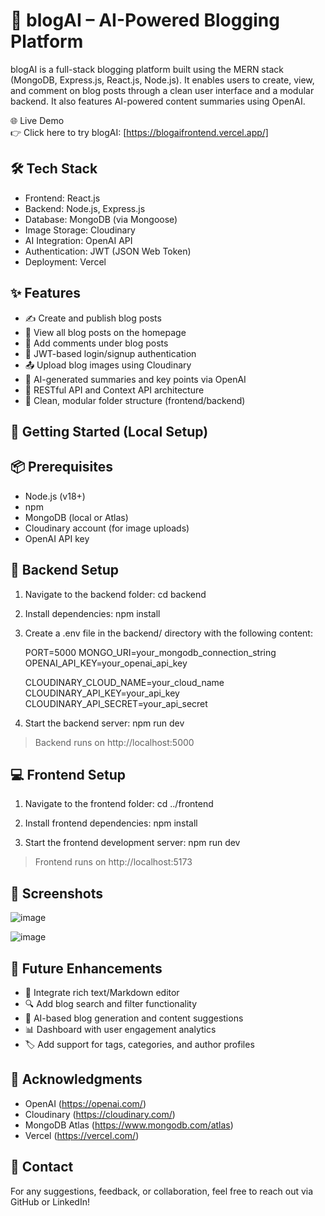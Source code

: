 🧠 blogAI – AI-Powered Blogging Platform
=======================================

blogAI is a full-stack blogging platform built using the MERN stack (MongoDB, Express.js, React.js, Node.js). It enables users to create, view, and comment on blog posts through a clean user interface and a modular backend. It also features AI-powered content summaries using OpenAI.

🌐 Live Demo  
👉 Click here to try blogAI: [https://blogaifrontend.vercel.app/]

🛠 Tech Stack
-------------
- Frontend: React.js
- Backend: Node.js, Express.js
- Database: MongoDB (via Mongoose)
- Image Storage: Cloudinary
- AI Integration: OpenAI API
- Authentication: JWT (JSON Web Token)
- Deployment: Vercel

✨ Features
----------
- ✍ Create and publish blog posts
- 📰 View all blog posts on the homepage
- 💬 Add comments under blog posts
- 🔐 JWT-based login/signup authentication
- 📤 Upload blog images using Cloudinary
- 🤖 AI-generated summaries and key points via OpenAI
- 🧭 RESTful API and Context API architecture
- 📁 Clean, modular folder structure (frontend/backend)


🚀 Getting Started (Local Setup)
--------------------------------

📦 Prerequisites
----------------
- Node.js (v18+)
- npm
- MongoDB (local or Atlas)
- Cloudinary account (for image uploads)
- OpenAI API key

🔧 Backend Setup
----------------
1. Navigate to the backend folder:
   cd backend

2. Install dependencies:
   npm install

3. Create a .env file in the backend/ directory with the following content:

   PORT=5000
   MONGO_URI=your_mongodb_connection_string
   OPENAI_API_KEY=your_openai_api_key

   CLOUDINARY_CLOUD_NAME=your_cloud_name
   CLOUDINARY_API_KEY=your_api_key
   CLOUDINARY_API_SECRET=your_api_secret

4. Start the backend server:
   npm run dev

> Backend runs on http://localhost:5000

💻 Frontend Setup
-----------------
1. Navigate to the frontend folder:
   cd ../frontend

2. Install frontend dependencies:
   npm install

3. Start the frontend development server:
   npm run dev

> Frontend runs on http://localhost:5173


📸 Screenshots
--------------
![image](https://github.com/user-attachments/assets/b4452af1-7463-4034-90c5-f245730bb5c7)

![image](https://github.com/user-attachments/assets/225d351f-33bd-4eb1-a24f-806a7769a69a)

🧠 Future Enhancements
----------------------
- 📝 Integrate rich text/Markdown editor
- 🔍 Add blog search and filter functionality
- 🤖 AI-based blog generation and content suggestions
- 📊 Dashboard with user engagement analytics
- 🏷 Add support for tags, categories, and author profiles

🙌 Acknowledgments
------------------
- OpenAI (https://openai.com/)
- Cloudinary (https://cloudinary.com/)
- MongoDB Atlas (https://www.mongodb.com/atlas)
- Vercel (https://vercel.com/)

💬 Contact
----------
For any suggestions, feedback, or collaboration, feel free to reach out via GitHub or LinkedIn!
